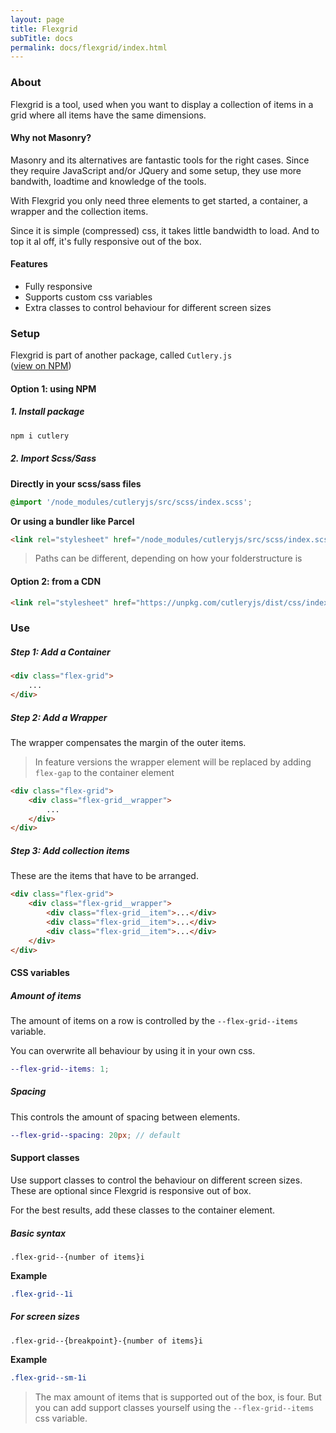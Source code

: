 ```yaml
---
layout: page
title: Flexgrid
subTitle: docs
permalink: docs/flexgrid/index.html
---
```


### About

Flexgrid is a tool, used when you want to display a collection of items in a grid where all items have the same dimensions.

#### Why not Masonry?

Masonry and its alternatives are fantastic tools for the right cases. Since they require JavaScript and/or JQuery and some setup, they use more bandwith, loadtime and knowledge of the tools.

With Flexgrid you only need three elements to get started, a container, a wrapper and the collection items.

Since it is simple (compressed) css, it takes little bandwidth to load. And to top it al off, it's fully responsive out of the box.

#### Features
- Fully responsive
- Supports custom css variables
- Extra classes to control behaviour for different screen sizes

### Setup
Flexgrid is part of another package, called ```Cutlery.js```<br>([view on NPM](https://www.npmjs.com/package/cutleryjs))

#### Option 1: using NPM
##### 1. Install package
```bash
npm i cutlery
```

##### 2. Import Scss/Sass
**Directly in your scss/sass files**
```scss
@import '/node_modules/cutleryjs/src/scss/index.scss';
```

**Or using a bundler like Parcel**
```html
<link rel="stylesheet" href="/node_modules/cutleryjs/src/scss/index.scss">
```

> Paths can be different, depending on how your folderstructure is

#### Option 2: from a CDN
```html
<link rel="stylesheet" href="https://unpkg.com/cutleryjs/dist/css/index.css">
```

### Use
##### Step 1: Add a Container

```html
<div class="flex-grid">
    ...
</div>
```

##### Step 2: Add a Wrapper

The wrapper compensates the margin of the outer items.

> In feature versions the wrapper element will be replaced by adding ```flex-gap``` to the container element

```html
<div class="flex-grid">
    <div class="flex-grid__wrapper">
        ...
    </div>
</div>
```

##### Step 3: Add collection items

These are the items that have to be arranged.

```html
<div class="flex-grid">
    <div class="flex-grid__wrapper">
        <div class="flex-grid__item">...</div>
        <div class="flex-grid__item">...</div>
        <div class="flex-grid__item">...</div>
    </div>
</div>
```

#### CSS variables
##### Amount of items
The amount of items on a row is controlled by the ```--flex-grid--items``` variable.

You can overwrite all behaviour by using it in your own css.
```scss
--flex-grid--items: 1;
```

##### Spacing
This controls the amount of spacing between elements.
```scss
--flex-grid--spacing: 20px; // default
```

#### Support classes
Use support classes to control the behaviour on different screen sizes. These are optional since Flexgrid is responsive out of box.

For the best results, add these classes to the container element.

##### Basic syntax
```.flex-grid--{number of items}i```

**Example**
```scss
.flex-grid--1i
```

##### For screen sizes
```.flex-grid--{breakpoint}-{number of items}i```

**Example**
```scss
.flex-grid--sm-1i
```

> The max amount of items that is supported out of the box, is four. But you can add support classes yourself using the ```--flex-grid--items``` css variable.
